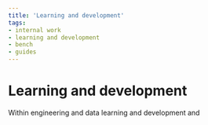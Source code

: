 ```yaml
---
title: 'Learning and development'
tags:
- internal work
- learning and development
- bench
- guides
---
```


# Learning and development

Within engineering and data learning and development and 